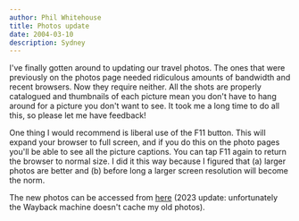 ```yaml
---
author: Phil Whitehouse
title: Photos update
date: 2004-03-10
description: Sydney
---
```


I've finally gotten around to updating our travel photos. The ones that were previously on the photos page needed ridiculous amounts of bandwidth and recent browsers. Now they require neither. All the shots are properly catalogued and thumbnails of each picture mean you don't have to hang around for a picture you don't want to see. It took me a long time to do all this, so please let me have feedback!

One thing I would recommend is liberal use of the F11 button. This will expand your browser to full screen, and if you do this on the photo pages you'll be able to see all the picture captions. You can tap F11 again to return the browser to normal size. I did it this way because I figured that (a) larger photos are better and (b) before long a larger screen resolution will become the norm.

The new photos can be accessed from [here](https://web.archive.org/web/20040807094252fw_/http://www.philwhitehouse.com/photos.htm) (2023 update: unfortunately the Wayback machine doesn't cache my old photos).
